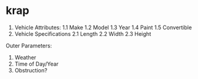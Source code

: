 # krap
1. Vehicle Attributes:
1.1 Make
1.2 Model
1.3 Year
1.4 Paint
1.5 Convertible
2. Vehicle Specifications
2.1 Length
2.2 Width
2.3 Height



Outer Parameters:
1. Weather
2. Time of Day/Year
3. Obstruction?

